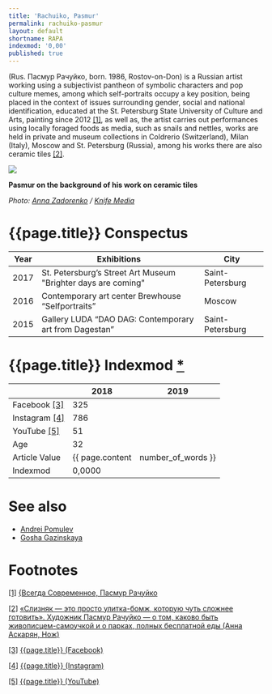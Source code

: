 ```yaml
---
title: 'Rachuiko, Pasmur'
permalink: rachuiko-pasmur
layout: default
shortname: RAPA
indexmod: '0,00'
published: true
---
```


(Rus. Пасмур Рачуйко, born. 1986, Rostov-on-Don) is a Russian artist working using a subjectivist pantheon of symbolic characters and pop culture memes, among which self-portraits occupy a key position, being placed in the context of issues surrounding gender, social and national identification, educated at the St. Petersburg State University of Culture and Arts, painting since 2012 <span id="a1">[\[1\]](#f1)</span>, as well as, the artist carries out performances using locally foraged foods as media, such as snails and nettles, works are held in private and museum collections in Coldrerio (Switzerland), Milan (Italy), Moscow and St. Petersburg (Russia), among his works there are also ceramic tiles <span id="a2">[\[2\]](#f2)</span>.

![](https://knife.media/wp-content/uploads/2017/08/Pasmur-Rachujko_08.jpg)

**Pasmur on the background of his work on ceramic tiles**

*Photo: [Anna Zadorenko](zadorenko-anna) / [Knife Media](https://knife.media/artist-eats-wild-food/)*

# {{page.title}} Conspectus

|Year|Exhibitions|City|
|-|-|-|
|2017|St. Petersburg’s Street Art Museum "Brighter days are coming"|Saint-Petersburg|
|2016|Contemporary art center Brewhouse “Selfportraits”|Moscow|
|2015|Gallery LUDA “DAO DAG: Contemporary art from Dagestan”|Saint-Petersburg|

# {{page.title}} Indexmod [*](indexmod)

||2018|2019|
|-|-|-|
|Facebook <span id="a3">[\[3\]](#f3)</span>|325||
|Instagram <span id="a4">[\[4\]](#f4)</span>|786||
|YouTube <span id="a5">[\[5\]](#f5)</span>|51||
|Age|32||
|Article Value|{{ page.content | number_of_words }}||
|Indexmod|0,0000||

# See also

+ [Andrei Pomulev](pomulev-andrei)
+ [Gosha Gazinskaya](gosha-gazinskaya)

# Footnotes

[[1]](#a1) <span id="f1"></span> [{Всегда Современное, Пасмур Рачуйко](https://sovrisk.gallery/artprofile/?aid=149)

[[2]](#a2) <span id="f2"></span> [«Слизняк — это просто улитка-бомж, которую чуть сложнее готовить». Художник Пасмур Рачуйко — о том, каково быть живописцем-самоучкой и о парках, полных бесплатной еды (Анна Аскарян, Нож)](https://knife.media/artist-eats-wild-food/)

[[3]](#a3) <span id="f3"></span> [{{page.title}} (Facebook)](https://www.facebook.com/pasmur.r/)

[[4]](#a4) <span id="f4"></span> [{{page.title}} (Instagram)](https://www.instagram.com/pasmur.r/)

[[5]](#a5) <span id="f5"></span> [{{page.title}} (YouTube)](https://www.youtube.com/user/eidven)
